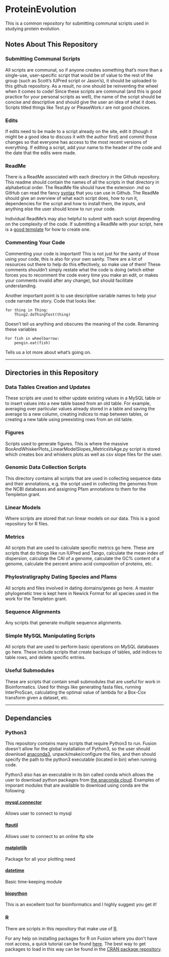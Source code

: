# ProteinEvolution

This  is a common repository for submitting communal scripts used in studying protein evolution. 

## Notes About This Repository
### Submitting Communal Scripts
All scripts are communal, so if anyone creates something that’s more than a single-use, user-specific script that would be of value to the rest of the group (such as Scott’s IUPred script or Jason’s), it should be uploaded to this github repository. As a result, no one should be reinventing the wheel when it comes to code! Since these scripts are communal (and this is good practice for your personal scripts as well), the name of the script should be concise and descriptive and should give the user an idea of what it does. Scripts titled things like Test.py or PleaseWork.r are not good choices. 

### Edits
If edits need to be made to a script already on the site, edit it (though it might be a good idea to discuss it with the author first) and commit those changes so that everyone has access to the most recent versions of everything. If editing a script, add your name to the header of the code and the date that the edits were made.

### ReadMe
There is a ReadMe associated with each directory in the Github repository. This readme should contain the names of all the scripts in that directory in alphabetical order. The ReadMe file should have the extension .md so GitHub can read the fancy [syntax](https://help.github.com/articles/basic-writing-and-formatting-syntax/) that you can use in Github. The ReadMe should give an overview of what each script does, how to run it, dependencies for the script and how to install them, the inputs, and anything else the user should know to run your code. 

Individual ReadMe’s may also helpful to submit with each script depending on the complexity of the code. If submitting a ReadMe with your script, here is a [good template](https://gist.github.com/PurpleBooth/109311bb0361f32d87a2) for how to create one.

### Commenting Your Code
Commenting your code is important! This is not just for the sanity of those using your code, this is also for your own sanity. There are a lot of resources out there to help do this effectively, so make use of them! These comments shouldn’t simply restate what the code is doing (which either forces you to recomment the code every time you make an edit, or makes your comments invalid after any change), but should facilitate understanding. 

Another important point is to use descriptive variable names to help your code narrate the story. Code that looks like:

```
for thing in Thing:
	Thing2.doThingTest(thing)
```

Doesn’t tell us anything and obscures the meaning of the code. Renaming these variables

```
For fish in wheelbarrow:
	pengin.eat(fish)
```

Tells us a lot more about what’s going on.

----------


## Directories in this Repository

### Data Tables Creation and Updates
These scripts are used to either update existing values in a MySQL table or to insert values into a new table based from an old table. For example, averaging over particular values already stored in a table and saving the average to a new column, creating indices to map between tables, or creating a new table using preexisting rows from an old table.

### Figures 
Scripts used to generate figures. This is where the massive BoxAndWhiskerPlots_LinearModelSlopes_MetricsVsAge.py script is stored which creates box and whiskers plots as well as csv slope files for the user.

### Genomic Data Collection Scripts
This directory contains all scripts that are used in collecting sequence data and their annotations, e.g. the script used in collecting the genomes from the NCBI databases and assigning Pfam annotations to them for the Templeton grant. 

### Linear Models
Where scripts are stored that run linear models on our data. This is a good repository for R files.

### Metrics
All scripts that are used to calculate specific metrics go here. These are scripts that do things like run IUPred and Tango, calculate the mean index of dispersion, calculate the CAI of a genome, calculate the GC% content of a genome, calculate the percent amino acid composition of proteins, etc.

### Phylostratigraphy Dating Species and Pfams
All scripts and files involved in dating domains/genes go here. A master phylogenetic tree is kept here in Newick Format for all species used in the work for the Templeton grant.

### Sequence Alignments
Any scripts that generate multiple sequence alignments.

### Simple MySQL Manipulating Scripts
All scripts that are used to perform basic operations on MySQL databases go here. These include scripts that create backups of tables, add indices to table rows, and delete specific entries. 

### Useful Submodules
These are scripts that contain small submodules that are useful for work in Bioinformatics. Used for things like generating fasta files, running InterProScan, calculating the optimal value of lambda for a Box-Cox transform given a dataset, etc.

---------------

## Dependancies 

### Python3
This repository contains many scripts that require Python3 to run. Fusion doesn't allow for the global installation of Python3, so the user should download [anaconda3](https://www.anaconda.com/distribution/), unpack/make/configure the files, and then should specify the path to the python3 executable (located in bin) when running code. 

Python3 also has an executable in its bin called conda which allows the user to download python packages from [the anaconda cloud](https://anaconda.org/). Examples of imporant modules that are available to download using conda are the following:

#### [mysql.connector](https://anaconda.org/anaconda/mysql-connector-python)
Allows user to connect to mysql

#### [ftputil](https://anaconda.org/conda-forge/ftputil)
Allows user to connect to an online ftp site

#### [matplotlib](https://anaconda.org/conda-forge/matplotlib)
Package for all your plotting need

#### [datetime](https://anaconda.org/trentonoliphant/datetime)
Basic time-keeping module

#### [biopython](https://anaconda.org/anaconda/biopython)
This is an excellent tool for bioinformatics and I highly suggest you get it!

### R
There are scripts in this repository that make use of [R](https://www.r-project.org/). 

For any help on installing packages for R on Fusion where you don't have root access, a quick tutorial can be found [here](https://cmdlinetips.com/2012/05/how-to-install-a-r-package-locally-and-load-it-easily/). The best way to get packages to load in this way can be found in the [CRAN package repository](https://cran.r-project.org/web/packages/).

